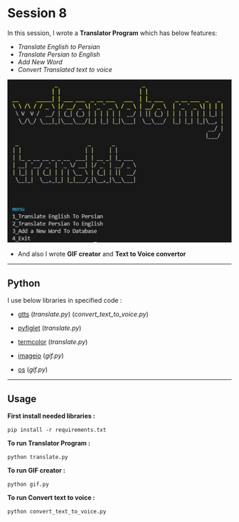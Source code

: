 # Session 8

In this session, I wrote a **Translator Program** which has below features:

 - *Translate English to Persian* 
 - *Translate Persian to English* 
 - *Add New Word* 
 - *Convert Translated text to voice* 
 

![screenshot](outputs/Untitled.png)

- And also I wrote **GIF creator** and **Text to Voice convertor** 

---

## Python
I use below libraries in specified code :

- [gtts](https://gtts.readthedocs.io/en/latest/https://gtts.readthedocs.io/en/latest/) (*translate.py*)  (*convert_text_to_voice.py*)  

- [pyfiglet](https://www.geeksforgeeks.org/python-ascii-art-using-pyfiglet-module/) (*translate.py*)

- [termcolor](https://pypi.org/project/termcolor/) (*translate.py*)

- [imageio](https://pypi.org/project/imageio/#:~:text=Imageio%20is%20a%20Python%20library,and%20is%20easy%20to%20install.&text=See%20the%20API%20Reference%20or%20examples%20for%20more%20information.) (*gif.py*)

- [os](https://www.geeksforgeeks.org/python-os-system-method/#:~:text=system%20in%20Python%3F-,os.,exit%20code%20of%20the%20command.) (*gif.py*)

---

## Usage

**First install needed libraries :**
```
pip install -r requirements.txt
```

**To run Translator Program :**

```
python translate.py
```
**To run GIF creator :**

```
python gif.py
```
**To run Convert text to voice :**

```
python convert_text_to_voice.py
```

